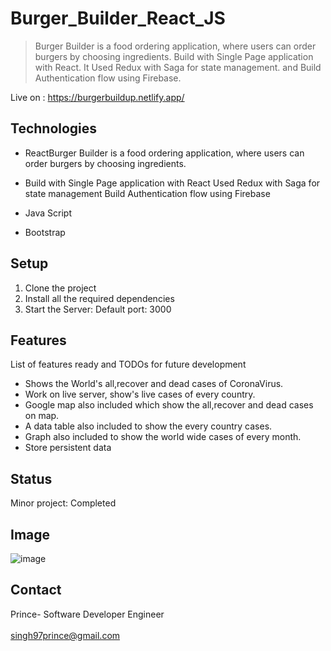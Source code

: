 # Burger_Builder_React_JS
> Burger Builder is a food ordering application, where users can order burgers by choosing ingredients.
> Build with Single Page application with React.
  It Used Redux with Saga for state management.
  and Build Authentication flow using Firebase.

Live on : https://burgerbuildup.netlify.app/

## Technologies
* ReactBurger Builder is a food ordering application, where users can order burgers by choosing ingredients.
* Build with Single Page application with React
Used Redux with Saga for state management
Build Authentication flow using Firebase

* Java Script
* Bootstrap

## Setup
1. Clone the project
2. Install all the required dependencies
3. Start the Server: Default port: 3000

## Features
List of features ready and TODOs for future development
*  Shows the World's all,recover and dead cases of CoronaVirus.
*  Work on live server, show's live cases of every country. 
*  Google map also included which show the all,recover and dead cases on map.
*  A data table also included to show the every country cases.
*  Graph also included to show the world wide cases of every month.
*  Store persistent data

## Status
Minor project: Completed

## Image
![image](https://user-images.githubusercontent.com/82977704/122779983-0856ce00-d2cc-11eb-8778-bfe8d476bfd5.png)


## Contact
Prince- Software Developer Engineer
<br/>
<br/>
singh97prince@gmail.com
